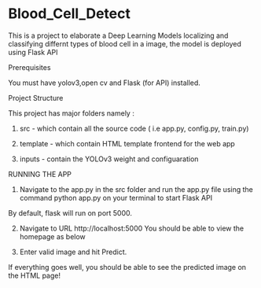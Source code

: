 # Blood_Cell_Detect

This is a project to elaborate a Deep Learning Models localizing and classifying differnt types of blood cell in a image, the model is deployed using Flask API

Prerequisites

You must have yolov3,open cv and Flask (for API) installed.

Project Structure

This project has major folders namely :

1.  src - which contain all the source code ( i.e app.py, config.py, train.py)

2.  template -  which contain HTML template frontend for the web app

3.  inputs -  contain the YOLOv3 weight and configuaration

RUNNING THE APP

1. Navigate  to the app.py in the src folder and run the app.py file using the command python app.py on your terminal to start Flask API 

By default, flask will run on port 5000.

2.  Navigate to URL http://localhost:5000 You should be able to view the homepage as below

3.  Enter valid image and hit Predict.

If everything goes well, you should be able to see the predicted image on the HTML page! 
